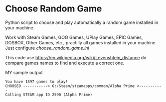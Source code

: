 # Choose Random Game
Python script to choose and play automatically a random game installed in your machine.

Work with Steam Games, GOG Games, UPlay Games, EPIC Games, DOSBOX, Other Games, etc., practilly all games installed in your machine. Just configure *choose_random_game.ini*

This code use https://en.wikipedia.org/wiki/Levenshtein_distance do compare games names to find and execute a correct one.

MY sample output
```
You have 1897 games to play!
CHOOSED -----------> G:/Steam/steamapps/common/Alpha Prime <-----------
Calling STEAM app ID 2590 (Alpha Prime)
```

